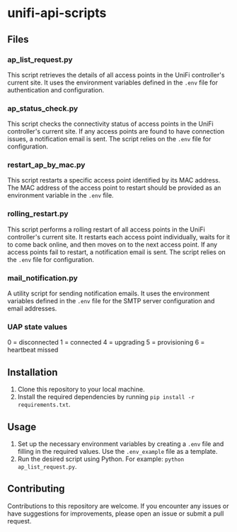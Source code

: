 # unifi-api-scripts

## Files

### ap_list_request.py

This script retrieves the details of all access points in the UniFi controller's current site. It uses the environment variables defined in the `.env` file for authentication and configuration.

### ap_status_check.py

This script checks the connectivity status of access points in the UniFi controller's current site. If any access points are found to have connection issues, a notification email is sent. The script  relies on the `.env` file for configuration.

### restart_ap_by_mac.py

This script restarts a specific access point identified by its MAC address. The MAC address of the access point to restart should be provided as an environment variable in the `.env` file.

### rolling_restart.py

This script performs a rolling restart of all access points in the UniFi controller's current site. It restarts each access point individually, waits for it to come back online, and then moves on to the next access point. If any access points fail to restart, a notification email is sent. The script relies on the `.env` file for configuration.

### mail_notification.py

A utility script for sending notification emails. It uses the environment variables defined in the `.env` file for the SMTP server configuration and email addresses.


### UAP state values

0 = disconnected
1 = connected
4 = upgrading
5 = provisioning
6 = heartbeat missed


## Installation

1. Clone this repository to your local machine.
2. Install the required dependencies by running `pip install -r requirements.txt`.

## Usage

1. Set up the necessary environment variables by creating a `.env` file and filling in the required values. Use the `.env_example` file as a template.
2. Run the desired script using Python. For example: `python ap_list_request.py`.

## Contributing

Contributions to this repository are welcome. If you encounter any issues or have suggestions for improvements, please open an issue or submit a pull request.

